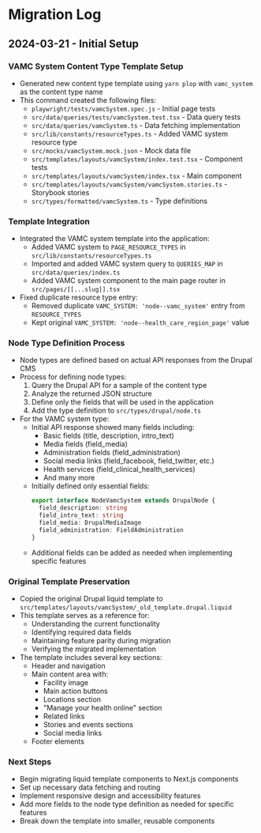 # Migration Log

## 2024-03-21 - Initial Setup

### VAMC System Content Type Template Setup

- Generated new content type template using `yarn plop` with `vamc_system` as the content type name
- This command created the following files:
  - `playwright/tests/vamcSystem.spec.js` - Initial page tests
  - `src/data/queries/tests/vamcSystem.test.tsx` - Data query tests
  - `src/data/queries/vamcSystem.ts` - Data fetching implementation
  - `src/lib/constants/resourceTypes.ts` - Added VAMC system resource type
  - `src/mocks/vamcSystem.mock.json` - Mock data file
  - `src/templates/layouts/vamcSystem/index.test.tsx` - Component tests
  - `src/templates/layouts/vamcSystem/index.tsx` - Main component
  - `src/templates/layouts/vamcSystem/vamcSystem.stories.ts` - Storybook stories
  - `src/types/formatted/vamcSystem.ts` - Type definitions

### Template Integration

- Integrated the VAMC system template into the application:
  - Added VAMC system to `PAGE_RESOURCE_TYPES` in `src/lib/constants/resourceTypes.ts`
  - Imported and added VAMC system query to `QUERIES_MAP` in `src/data/queries/index.ts`
  - Added VAMC system component to the main page router in `src/pages/[[...slug]].tsx`
- Fixed duplicate resource type entry:
  - Removed duplicate `VAMC_SYSTEM: 'node--vamc_system'` entry from `RESOURCE_TYPES`
  - Kept original `VAMC_SYSTEM: 'node--health_care_region_page'` value

### Node Type Definition Process

- Node types are defined based on actual API responses from the Drupal CMS
- Process for defining node types:
  1. Query the Drupal API for a sample of the content type
  2. Analyze the returned JSON structure
  3. Define only the fields that will be used in the application
  4. Add the type definition to `src/types/drupal/node.ts`
- For the VAMC system type:
  - Initial API response showed many fields including:
    - Basic fields (title, description, intro_text)
    - Media fields (field_media)
    - Administration fields (field_administration)
    - Social media links (field_facebook, field_twitter, etc.)
    - Health services (field_clinical_health_services)
    - And many more
  - Initially defined only essential fields:
    ```typescript
    export interface NodeVamcSystem extends DrupalNode {
      field_description: string
      field_intro_text: string
      field_media: DrupalMediaImage
      field_administration: FieldAdministration
    }
    ```
  - Additional fields can be added as needed when implementing specific features

### Original Template Preservation

- Copied the original Drupal liquid template to `src/templates/layouts/vamcSystem/_old_template.drupal.liquid`
- This template serves as a reference for:
  - Understanding the current functionality
  - Identifying required data fields
  - Maintaining feature parity during migration
  - Verifying the migrated implementation
- The template includes several key sections:
  - Header and navigation
  - Main content area with:
    - Facility image
    - Main action buttons
    - Locations section
    - "Manage your health online" section
    - Related links
    - Stories and events sections
    - Social media links
  - Footer elements

### Next Steps

- Begin migrating liquid template components to Next.js components
- Set up necessary data fetching and routing
- Implement responsive design and accessibility features
- Add more fields to the node type definition as needed for specific features
- Break down the template into smaller, reusable components
